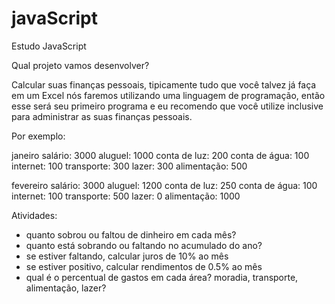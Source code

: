 # javaScript
Estudo JavaScript

Qual projeto vamos desenvolver?
 
Calcular suas finanças pessoais, tipicamente tudo que você talvez já faça em um Excel nós faremos utilizando uma linguagem de programação, então esse será seu primeiro programa e eu recomendo que você utilize inclusive para administrar as suas finanças pessoais.

Por exemplo:

janeiro
salário: 3000
aluguel: 1000
conta de luz: 200
conta de água: 100
internet: 100
transporte: 300
lazer: 300
alimentação: 500

fevereiro
salário: 3000
aluguel: 1200
conta de luz: 250
conta de água: 100
internet: 100
transporte: 500
lazer: 0
alimentação: 1000



Atividades:
* quanto sobrou ou faltou de dinheiro em cada mês?
* quanto está sobrando ou faltando no acumulado do ano?
* se estiver faltando, calcular juros de 10% ao mês
* se estiver positivo, calcular rendimentos de 0.5% ao mês
* qual é o percentual de gastos em cada área? moradia, transporte, alimentação, lazer?